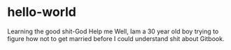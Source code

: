 # hello-world
Learning the good shit-God Help me
Well, Iam a 30 year old boy trying to figure how not to get married before I could understand shit about Gitbook.
